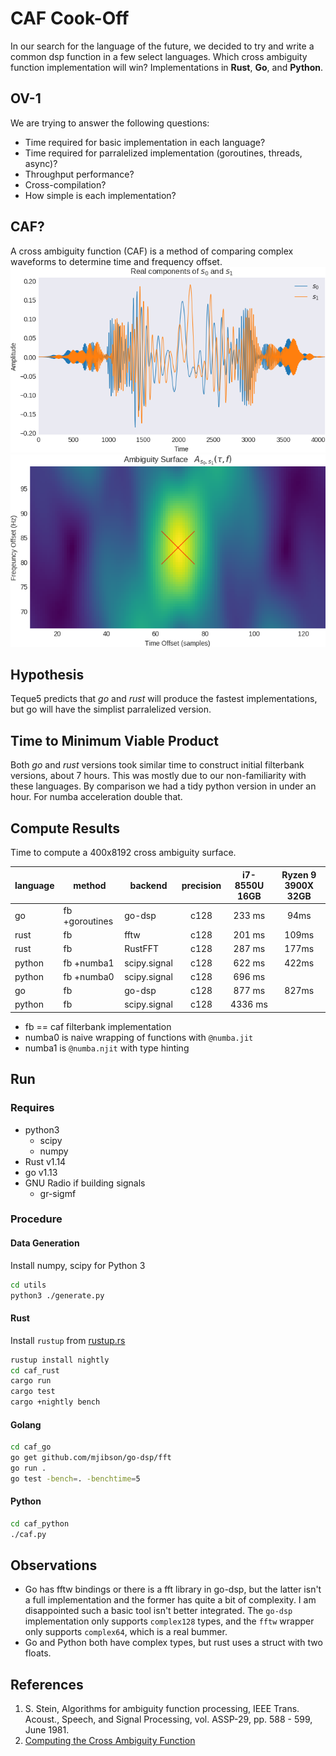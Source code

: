 # CAF Cook-Off
In our search for the language of the future, we decided to try and write a common dsp function in a few select languages. Which cross ambiguity function implementation will win? Implementations in **Rust**, **Go**, and **Python**.

## OV-1
We are trying to answer the following questions:
* Time required for basic implementation in each language?
* Time required for parralelized implementation (goroutines, threads, async)?
* Throughput performance?
* Cross-compilation?
* How simple is each implementation?

## CAF?
A cross ambiguity function (CAF) is a method of comparing complex waveforms to determine time and frequency offset.
![Signals Under Test](/docs/s0s1-time.png)
![CAF Surface](/docs/s0s1-caf.png)

## Hypothesis
Teque5 predicts that *go* and *rust* will produce the fastest implementations, but go will have the simplist parralelized version.

## Time to Minimum Viable Product
Both *go* and *rust* versions took similar time to construct initial filterbank versions, about 7 hours. This was mostly due to our non-familiarity with these languages. By comparison we had a tidy python version in under an hour. For numba acceleration double that.

## Compute Results
Time to compute a 400x8192 cross ambiguity surface.

| language | method         | backend      | precision | i7-8550U 16GB | Ryzen 9 3900X 32GB |
|----------|----------------|--------------|:---------:|:-------------:|:------------------:|
| go       | fb +goroutines | go-dsp       |    c128   |     233 ms    |         94ms       |
| rust     | fb             | fftw         |    c128   |     201 ms    |        109ms       |
| rust     | fb             | RustFFT      |    c128   |     287 ms    |        177ms       |
| python   | fb +numba1     | scipy.signal |    c128   |     622 ms    |        422ms       |
| python   | fb +numba0     | scipy.signal |    c128   |     696 ms    |                    |
| go       | fb             | go-dsp       |    c128   |     877 ms    |        827ms       |
| python   | fb             | scipy.signal |    c128   |    4336 ms    |                    |

* fb == caf filterbank implementation
* numba0 is naive wrapping of functions with `@numba.jit`
* numba1 is `@numba.njit` with type hinting

## Run
### Requires
* python3
    * scipy
    * numpy
* Rust v1.14
* go v1.13
* GNU Radio if building signals
    * gr-sigmf

### Procedure
#### Data Generation
Install numpy, scipy for Python 3
```bash
cd utils
python3 ./generate.py
```
#### Rust
Install `rustup` from [rustup.rs](https://rustup.rs/)
```bash
rustup install nightly
cd caf_rust
cargo run
cargo test
cargo +nightly bench
```
#### Golang
```bash
cd caf_go
go get github.com/mjibson/go-dsp/fft
go run .
go test -bench=. -benchtime=5
```
#### Python
```bash
cd caf_python
./caf.py
```

## Observations
* Go has fftw bindings or there is a fft library in go-dsp, but the latter isn't a full implementation and the former has quite a bit of complexity. I am disappointed such a basic tool isn't better integrated. The `go-dsp` implementation only supports `complex128` types, and the `fftw` wrapper only supports `complex64`, which is a real bummer.
* Go and Python both have complex types, but rust uses a struct with two floats.

## References
1) S. Stein, Algorithms for ambiguity function processing,  IEEE Trans. Acoust., Speech, and Signal Processing, vol. ASSP-29, pp. 588 - 599, June 1981.
2) [Computing the Cross Ambiguity Function](http://ws.binghamton.edu/fowler/Fowler%20Personal%20Page/Publications_files/MS_Thesis_Chris_Yatrakis.pdf)
